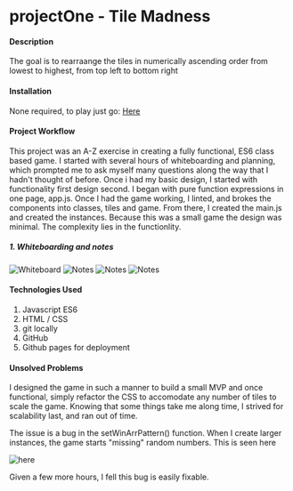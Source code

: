 # projectOne - Tile Madness

#### Description

The  goal is to rearraange the tiles in numerically ascending order from lowest to highest, from top left to bottom right

#### Installation
None required, to play just go: 
[Here](https://madriver44.github.io/projectOne/)

#### Project Workflow
This project was an A-Z exercise in creating a fully functional, ES6 class based game. I started with several hours of whiteboarding and planning, which prompted me to ask myself many questions along the way that I hadn't thought of before. Once i had my basic design, I started with functionality first design second. I began with pure function expressions in one page, app.js. Once I had the game working, I linted, and brokes the components into classes, tiles and game. From there, I created the main.js and created the instances. Because this was a small game the design was minimal. The complexity lies in the functionlity.  

##### 1. Whiteboarding and notes

![Whiteboard](https://cloud.githubusercontent.com/assets/7386478/21298599/2e4812b8-c561-11e6-810f-750bc9bab093.jpg)
![Notes](https://cloud.githubusercontent.com/assets/7386478/21298635/9ac2a5fc-c561-11e6-976a-138592f5e7ce.jpg)
![Notes](https://cloud.githubusercontent.com/assets/7386478/21298648/bc4845b0-c561-11e6-9b28-17ea931ee2d5.jpg)
![Notes](https://cloud.githubusercontent.com/assets/7386478/21298657/cf768ff2-c561-11e6-92dc-b3b082faad13.jpg)

#### Technologies Used

1. Javascript ES6
2. HTML / CSS
3. git locally
4. GitHub 
5. Github pages for deployment


#### Unsolved Problems

I designed the game in such a manner to build a small MVP and once functional, simply refactor the CSS to accomodate any number of tiles to scale the game. Knowing that some things take me along time, I strived for scalability last, and ran out of time. 

The issue is a bug in the setWinArrPattern() function. When I create larger instances, the game starts "missing" random numbers. This is seen here

![here](https://cloud.githubusercontent.com/assets/7386478/21298998/296bbff2-c565-11e6-87b2-92a711c76ca3.png)

Given a few more hours, I fell this bug is easily fixable.




